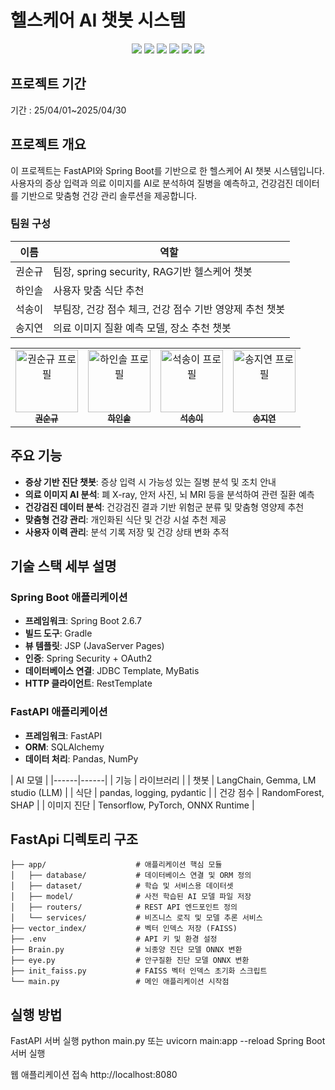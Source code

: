 # 헬스케어 AI 챗봇 시스템
<p align="center">
  <img src="https://img.shields.io/badge/python-3776AB?style=for-the-badge&logo=python&logoColor=white" />
  <img src="https://img.shields.io/badge/fastapi-009688?style=for-the-badge&logo=fastapi&logoColor=white" />
  <img src="https://img.shields.io/badge/spring-boot-6DB33F?style=for-the-badge&logo=spring&logoColor=white" />
  <img src="https://img.shields.io/badge/mariadb-003545?style=for-the-badge&logo=mariadb&logoColor=white" />
  <img src="https://img.shields.io/badge/tensorflow-FF6F00?style=for-the-badge&logo=tensorflow&logoColor=white" />
  <img src="https://img.shields.io/badge/pytorch-EE4C2C?style=for-the-badge&logo=chainlink&logoColor=white" />
</p>

## 프로젝트 기간
기간 : 25/04/01~2025/04/30

## 프로젝트 개요
이 프로젝트는 FastAPI와 Spring Boot를 기반으로 한 헬스케어 AI 챗봇 시스템입니다. 사용자의 증상 입력과 의료 이미지를 AI로 분석하여 질병을 예측하고, 건강검진 데이터를 기반으로 맞춤형 건강 관리 솔루션을 제공합니다.

### 팀원 구성

| 이름 | 역할 |
|------|------|
| 권순규 | 팀장, spring security, RAG기반 헬스케어 챗봇 |
| 하인솔 | 사용자 맞춤 식단 추천|
| 석송이 | 부팀장, 건강 점수 체크, 건강 점수 기반 영양제 추천 챗봇 |
| 송지연 | 의료 이미지 질환 예측 모델, 장소 추천 챗봇 |

<table>
  <tr>
    <td align="center">
      <a href="https://github.com/SK-Kwon90">
        <img src="https://github.com/SK-Kwon90.png" width="100px;" alt="권순규 프로필"/>
        <br />
        <sub><b>권순규</b></sub>
      </a>
      <br />
    </td>
    <td align="center">
      <a href="https://github.com/insol-ha">
        <img src="https://github.com/insol-ha.png" width="100px;" alt="하인솔 프로필"/>
        <br />
        <sub><b>하인솔</b></sub>
      </a>
      <br />
    </td>
    <td align="center">
      <a href="https://github.com/songyiseok">
        <img src="https://github.com/songyiseok.png" width="100px;" alt="석송이 프로필"/>
        <br />
        <sub><b>석송이</b></sub>
      </a>
      <br />
    </td>
    <td align="center">
      <a href="https://github.com/ssuuoo12">
        <img src="https://github.com/ssuuoo12.png" width="100px;" alt="송지연 프로필"/>
        <br />
        <sub><b>송지연</b></sub>
      </a>
      <br />
    </td>
  </tr>
</table>

## 주요 기능
- **증상 기반 진단 챗봇**: 증상 입력 시 가능성 있는 질병 분석 및 조치 안내
- **의료 이미지 AI 분석**: 폐 X-ray, 안저 사진, 뇌 MRI 등을 분석하여 관련 질환 예측
- **건강검진 데이터 분석**: 건강검진 결과 기반 위험군 분류 및 맞춤형 영양제 추천
- **맞춤형 건강 관리**: 개인화된 식단 및 건강 시설 추천 제공
- **사용자 이력 관리**: 분석 기록 저장 및 건강 상태 변화 추적


## 기술 스택 세부 설명
### Spring Boot 애플리케이션

- **프레임워크**: Spring Boot 2.6.7
- **빌드 도구**: Gradle
- **뷰 템플릿**: JSP (JavaServer Pages)
- **인증**: Spring Security + OAuth2
- **데이터베이스 연결**: JDBC Template, MyBatis
- **HTTP 클라이언트**: RestTemplate

### FastAPI 애플리케이션

- **프레임워크**: FastAPI
- **ORM**: SQLAlchemy
- **데이터 처리**: Pandas, NumPy
  
| AI 모델 |
|------|------|
| 기능 | 라이브러리 |
| 챗봇 | LangChain, Gemma, LM studio (LLM) |
| 식단 | pandas, logging, pydantic |
| 건강 점수 | RandomForest, SHAP |
| 이미지 진단 | Tensorflow, PyTorch, ONNX Runtime |


## FastApi 디렉토리 구조
```
├── app/                    # 애플리케이션 핵심 모듈
│   ├── database/           # 데이터베이스 연결 및 ORM 정의
│   ├── dataset/            # 학습 및 서비스용 데이터셋
│   ├── model/              # 사전 학습된 AI 모델 파일 저장
│   ├── routers/            # REST API 엔드포인트 정의
│   └── services/           # 비즈니스 로직 및 모델 추론 서비스
├── vector_index/           # 벡터 인덱스 저장 (FAISS)
├── .env                    # API 키 및 환경 설정
├── Brain.py                # 뇌종양 진단 모델 ONNX 변환
├── eye.py                  # 안구질환 진단 모델 ONNX 변환
├── init_faiss.py           # FAISS 벡터 인덱스 초기화 스크립트
└── main.py                 # 메인 애플리케이션 시작점
```



## 실행 방법

FastAPI 서버 실행
python main.py 또는 uvicorn main:app --reload
Spring Boot 서버 실행

웹 애플리케이션 접속
http://localhost:8080

